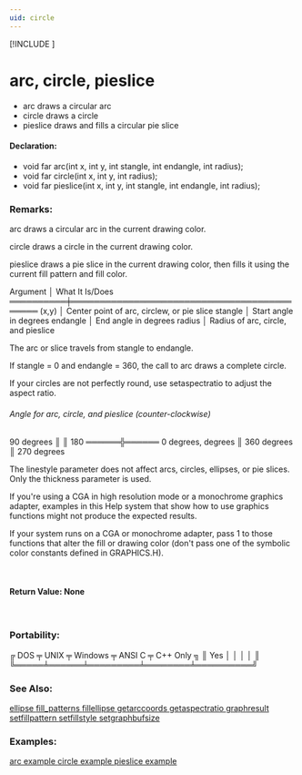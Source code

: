 ```yaml
---
uid: circle
---
```

[!INCLUDE [](../includes/graphics_header.md)]
# arc, circle, pieslice
* arc draws a circular arc
* circle draws a circle
* pieslice draws and fills a circular pie slice

#### Declaration:
* void far arc(int x, int y, int stangle, int endangle, int radius);
* void far circle(int x, int y, int radius);
* void far pieslice(int x, int y, int stangle, int endangle, int radius);

### Remarks:
arc draws a circular arc in the current drawing color.

circle draws a circle in the current drawing color.

pieslice draws a pie slice in the current drawing color, then fills it using the current fill pattern and fill color.

<div class="data">
  Argument │ What It Is/Does
 ══════════╪════════════════════════════════════════════
  (x,y)    │ Center point of arc, circlew, or pie slice
  stangle  │ Start angle in degrees
  endangle │ End angle in degrees
  radius   │ Radius of arc, circle, and pieslice
</div>

The arc or slice travels from stangle to endangle.

If stangle = 0 and endangle = 360, the call to arc draws a complete circle.

If your circles are not perfectly round, use setaspectratio to adjust the aspect ratio.

###### Angle for arc, circle, and pieslice (counter-clockwise)

<div class="data">
             90  
          degrees  
             ║  
             ║  
   180 ══════╬══════  0 degrees,
 degrees     ║      360 degrees
             ║
            270
          degrees
</div>

The linestyle parameter does not affect arcs, circles, ellipses, or pie slices. Only the thickness parameter is used.

If you're using a CGA in high resolution mode or a monochrome graphics adapter, examples in this Help system that show how to use graphics functions might not produce the expected results.

If your system runs on a CGA or monochrome adapter, pass 1 to those functions that alter the fill or drawing color (don't pass one of the symbolic color constants defined in GRAPHICS.H).

<br>

#### Return Value: None

<br>

### Portability:
<div class="data">
 ╔ DOS ╤ UNIX ╤ Windows ╤ ANSI C ╤ C++ Only ╗
 ║ Yes │      │         │        │          ║
 ╚═════╧══════╧═════════╧════════╧══════════╝
</div>

### See Also:
<div class="data">
<a href="ellipse.md">  ellipse        </a> <a href="fill_patterns.md">  fill_patterns  </a> <a href="fillellipse.md">  fillellipse    </a> <a href="getarccoords.md">  getarccoords   </a>
<a href="getaspectratio.md">  getaspectratio </a> <a href="graphresult.md">  graphresult    </a> <a href="setfillpattern.md">  setfillpattern </a> <a href="setfillstyle.md">  setfillstyle   </a>
<a href="setgraphbufsize.md">  setgraphbufsize</a>
</div>

### Examples:
<div class="data">
<a href="arc_example.md">  arc example     </a> <a href="circle_example.md">  circle example  </a> <a href="pieslice_example.md">  pieslice example</a>
</div>